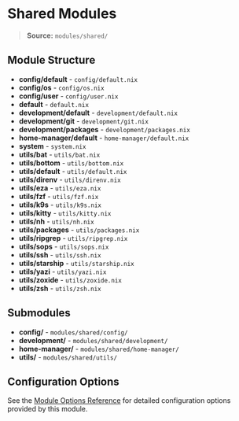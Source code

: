 # Shared Modules

> **Source:** `modules/shared/`

## Module Structure

- **config/default** - `config/default.nix`
- **config/os** - `config/os.nix`
- **config/user** - `config/user.nix`
- **default** - `default.nix`
- **development/default** - `development/default.nix`
- **development/git** - `development/git.nix`
- **development/packages** - `development/packages.nix`
- **home-manager/default** - `home-manager/default.nix`
- **system** - `system.nix`
- **utils/bat** - `utils/bat.nix`
- **utils/bottom** - `utils/bottom.nix`
- **utils/default** - `utils/default.nix`
- **utils/direnv** - `utils/direnv.nix`
- **utils/eza** - `utils/eza.nix`
- **utils/fzf** - `utils/fzf.nix`
- **utils/k9s** - `utils/k9s.nix`
- **utils/kitty** - `utils/kitty.nix`
- **utils/nh** - `utils/nh.nix`
- **utils/packages** - `utils/packages.nix`
- **utils/ripgrep** - `utils/ripgrep.nix`
- **utils/sops** - `utils/sops.nix`
- **utils/ssh** - `utils/ssh.nix`
- **utils/starship** - `utils/starship.nix`
- **utils/yazi** - `utils/yazi.nix`
- **utils/zoxide** - `utils/zoxide.nix`
- **utils/zsh** - `utils/zsh.nix`

## Submodules

- **config/** - `modules/shared/config/`
- **development/** - `modules/shared/development/`
- **home-manager/** - `modules/shared/home-manager/`
- **utils/** - `modules/shared/utils/`

## Configuration Options

See the [Module Options Reference](../options.html) for detailed configuration options provided by this module.
